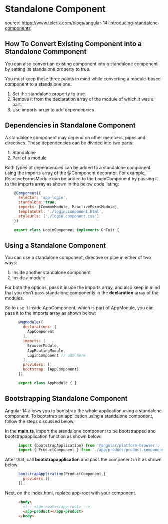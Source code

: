 # Standalone Component

source: <https://www.telerik.com/blogs/angular-14-introducing-standalone-components>

## How To Convert Existing Component into a Standalone Commponent

You can also convert an existing component into a standalone component by setting its standalone property to true.

You must keep these three points in mind while converting a module-based component to a standalone one:

1. Set the standalone property to true.
2. Remove it from the declaration array of the module of which it was a part.
3. Use imports array to add dependencies.

## Dependencies in Standalone Component

A standalone component may depend on other members, pipes and directives. These dependencies can be divided into two parts:

1. Standalone
2. Part of a module

Both types of dependencies can be added to a standalone component using the imports array of the @Component decorator. For example, ReactiveFormsModule can be added to the LoginComponent by passing it to the imports array as shown in the below code listing:

```javascript
    @Component({
      selector: 'app-login',
      standalone: true,
      imports: [CommonModule, ReactiveFormsModule],
      templateUrl: './login.component.html',
      styleUrls: ['./login.component.css']
    })

    export class LoginComponent implements OnInit {
```

## Using a Standalone Component

You can use a standalone component, directive or pipe in either of two ways:

1. Inside another standalone component
2. Inside a module

For both the options, pass it inside the imports array, and also keep in mind that you don’t pass standalone components in the **declaration** array of the modules.

So to use it inside AppComponent, which is part of AppModule, you can pass it to the imports array as shown below:

```javascript
      @NgModule({
        declarations: [
          AppComponent
        ],
        imports: [
          BrowserModule,
          AppRoutingModule,
          LoginComponent // add here
        ],
        providers: [],
        bootstrap: [AppComponent]
      })

      export class AppModule { }
```

## Bootstrapping Standalone Component

Angular 14 allows you to bootstrap the whole application using a standalone component. To bootstrap an application using a standalone component, follow the steps discussed below.

In the **main.ts**, import the standalone component to be bootstrapped and bootstrapapplication function as shown below:

```javascript
      import {bootstrapApplication} from '@angular/platform-browser';
      import { ProductComponent } from './app/product/product.component';
```

After that, call **bootstrapapplication** and pass the component in it as shown below:

```javascript
      bootstrapApplication(ProductComponent,{
        providers:[]
      });
```

Next, on the index.html, replace app-root with your component.

```html
      <body>
        <!-- <app-root></app-root> -->
        <app-product></app-product>
      </body>
```
